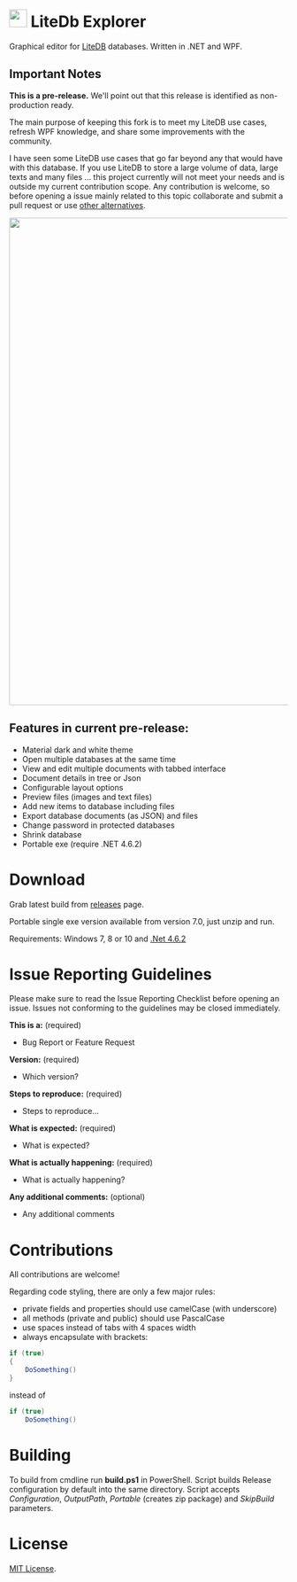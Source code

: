 
# <img src="https://github.com/julianpaulozzi/LiteDbExplorer/blob/master/source/LiteDbExplorer/Images/icon.png" width="32">  LiteDb Explorer
Graphical editor for [LiteDB](https://github.com/mbdavid/LiteDB) databases. Written in .NET and WPF.

## Important Notes

**This is a pre-release.** We'll point out that this release is identified as non-production ready.

The main purpose of keeping this fork is to meet my LiteDB use cases, refresh WPF knowledge, and share some improvements with the community.

I have seen some LiteDB use cases that go far beyond any that would have with this database. If you use LiteDB to store a large volume of data, large texts and many files ... this project currently will not meet your needs and is outside my current contribution scope. Any contribution is welcome, so before opening a issue mainly related to this topic collaborate and submit a pull request or use [other alternatives](https://github.com/mbdavid/LiteDB#3rd-party-tools-for-litedb).

<p>
<img align="center" src="https://raw.githubusercontent.com/julianpaulozzi/LiteDbExplorer/master/web/screen_01.png" width="880" >
</p>

## Features in current pre-release:
* Material dark and white theme
* Open multiple databases at the same time
* View and edit multiple documents with tabbed interface
* Document details in tree or Json
* Configurable layout options
* Preview files (images and text files)
* Add new items to database including files
* Export database documents (as JSON) and files
* Change password in protected databases
* Shrink database
* Portable exe (require .NET 4.6.2)

# Download

Grab latest build from [releases](https://github.com/julianpaulozzi/LiteDbExplorer/releases) page.

Portable single exe version available from version 7.0, just unzip and run.

Requirements: Windows 7, 8 or 10 and [.Net 4.6.2](https://www.microsoft.com/en-us/download/details.aspx?id=53344)

# Issue Reporting Guidelines

Please make sure to read the Issue Reporting Checklist before opening an issue. Issues not conforming to the guidelines may be closed immediately.

**This is a:** (required)  
- Bug Report or Feature Request

**Version:** (required)  
- Which version?

**Steps to reproduce:** (required) 
- Steps to reproduce...

**What is expected:** (required)  
- What is expected?

**What is actually happening:** (required)  
- What is actually happening?

**Any additional comments:** (optional)  
- Any additional comments 

# Contributions

All contributions are welcome!

Regarding code styling, there are only a few major rules:
* private fields and properties should use camelCase (with underscore)
* all methods (private and public) should use PascalCase
* use spaces instead of tabs with 4 spaces width
* always encapsulate with brackets:
```cs
if (true)
{
    DoSomething()
}
```
instead of 
```cs
if (true)
    DoSomething()
```

# Building

To build from cmdline run **build.ps1** in PowerShell. Script builds Release configuration by default into the same directory. Script accepts *Configuration*, *OutputPath*, *Portable* (creates zip package) and *SkipBuild* parameters.

# License
[MIT License](http://opensource.org/licenses/MIT).